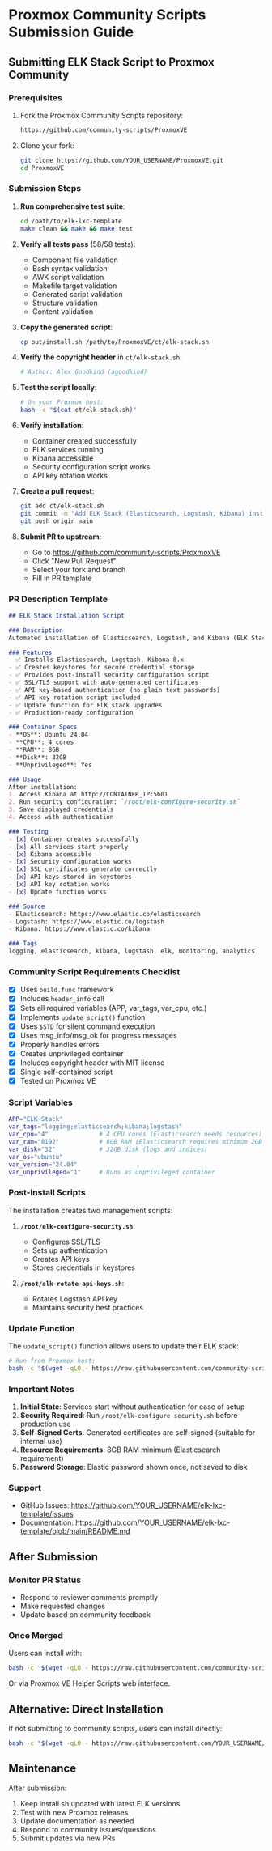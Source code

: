# Proxmox Community Scripts Submission Guide

## Submitting ELK Stack Script to Proxmox Community

### Prerequisites

1. Fork the Proxmox Community Scripts repository:
   ```bash
   https://github.com/community-scripts/ProxmoxVE
   ```

2. Clone your fork:
   ```bash
   git clone https://github.com/YOUR_USERNAME/ProxmoxVE.git
   cd ProxmoxVE
   ```

### Submission Steps

1. **Run comprehensive test suite**:
   ```bash
   cd /path/to/elk-lxc-template
   make clean && make && make test
   ```

2. **Verify all tests pass** (58/58 tests):
   - Component file validation
   - Bash syntax validation
   - AWK script validation
   - Makefile target validation
   - Generated script validation
   - Structure validation
   - Content validation

3. **Copy the generated script**:
   ```bash
   cp out/install.sh /path/to/ProxmoxVE/ct/elk-stack.sh
   ```

4. **Verify the copyright header** in `ct/elk-stack.sh`:
   ```bash
   # Author: Alex Goodkind (agoodkind)
   ```

5. **Test the script locally**:
   ```bash
   # On your Proxmox host:
   bash -c "$(cat ct/elk-stack.sh)"
   ```

6. **Verify installation**:
   - Container created successfully
   - ELK services running
   - Kibana accessible
   - Security configuration script works
   - API key rotation works

7. **Create a pull request**:
   ```bash
   git add ct/elk-stack.sh
   git commit -m "Add ELK Stack (Elasticsearch, Logstash, Kibana) installation script"
   git push origin main
   ```

8. **Submit PR to upstream**:
   - Go to https://github.com/community-scripts/ProxmoxVE
   - Click "New Pull Request"
   - Select your fork and branch
   - Fill in PR template

### PR Description Template

```markdown
## ELK Stack Installation Script

### Description
Automated installation of Elasticsearch, Logstash, and Kibana (ELK Stack) version 8.x on Ubuntu 24.04 LXC containers.

### Features
- ✅ Installs Elasticsearch, Logstash, Kibana 8.x
- ✅ Creates keystores for secure credential storage
- ✅ Provides post-install security configuration script
- ✅ SSL/TLS support with auto-generated certificates
- ✅ API key-based authentication (no plain text passwords)
- ✅ API key rotation script included
- ✅ Update function for ELK stack upgrades
- ✅ Production-ready configuration

### Container Specs
- **OS**: Ubuntu 24.04
- **CPU**: 4 cores
- **RAM**: 8GB
- **Disk**: 32GB
- **Unprivileged**: Yes

### Usage
After installation:
1. Access Kibana at http://CONTAINER_IP:5601
2. Run security configuration: `/root/elk-configure-security.sh`
3. Save displayed credentials
4. Access with authentication

### Testing
- [x] Container creates successfully
- [x] All services start properly
- [x] Kibana accessible
- [x] Security configuration works
- [x] SSL certificates generate correctly
- [x] API keys stored in keystores
- [x] API key rotation works
- [x] Update function works

### Source
- Elasticsearch: https://www.elastic.co/elasticsearch
- Logstash: https://www.elastic.co/logstash
- Kibana: https://www.elastic.co/kibana

### Tags
logging, elasticsearch, kibana, logstash, elk, monitoring, analytics
```

### Community Script Requirements Checklist

- [x] Uses `build.func` framework
- [x] Includes `header_info` call
- [x] Sets all required variables (APP, var_tags, var_cpu, etc.)
- [x] Implements `update_script()` function
- [x] Uses `$STD` for silent command execution
- [x] Uses msg_info/msg_ok for progress messages
- [x] Properly handles errors
- [x] Creates unprivileged container
- [x] Includes copyright header with MIT license
- [x] Single self-contained script
- [x] Tested on Proxmox VE

### Script Variables

```bash
APP="ELK-Stack"
var_tags="logging;elasticsearch;kibana;logstash"
var_cpu="4"              # 4 CPU cores (Elasticsearch needs resources)
var_ram="8192"           # 8GB RAM (Elasticsearch requires minimum 2GB heap)
var_disk="32"            # 32GB disk (logs and indices)
var_os="ubuntu"
var_version="24.04"
var_unprivileged="1"     # Runs as unprivileged container
```

### Post-Install Scripts

The installation creates two management scripts:

1. **`/root/elk-configure-security.sh`**:
   - Configures SSL/TLS
   - Sets up authentication
   - Creates API keys
   - Stores credentials in keystores

2. **`/root/elk-rotate-api-keys.sh`**:
   - Rotates Logstash API key
   - Maintains security best practices

### Update Function

The `update_script()` function allows users to update their ELK stack:
```bash
# Run from Proxmox host:
bash -c "$(wget -qLO - https://raw.githubusercontent.com/community-scripts/ProxmoxVE/main/ct/elk-stack.sh)" -s --update
```

### Important Notes

1. **Initial State**: Services start without authentication for ease of setup
2. **Security Required**: Run `/root/elk-configure-security.sh` before production use
3. **Self-Signed Certs**: Generated certificates are self-signed (suitable for internal use)
4. **Resource Requirements**: 8GB RAM minimum (Elasticsearch requirement)
5. **Password Storage**: Elastic password shown once, not saved to disk

### Support

- GitHub Issues: https://github.com/YOUR_USERNAME/elk-lxc-template/issues
- Documentation: https://github.com/YOUR_USERNAME/elk-lxc-template/blob/main/README.md

## After Submission

### Monitor PR Status
- Respond to reviewer comments promptly
- Make requested changes
- Update based on community feedback

### Once Merged
Users can install with:
```bash
bash -c "$(wget -qLO - https://raw.githubusercontent.com/community-scripts/ProxmoxVE/main/ct/elk-stack.sh)"
```

Or via Proxmox VE Helper Scripts web interface.

## Alternative: Direct Installation

If not submitting to community scripts, users can install directly:
```bash
bash -c "$(wget -qLO - https://raw.githubusercontent.com/YOUR_USERNAME/elk-lxc-template/main/install.sh)"
```

## Maintenance

After submission:
1. Keep install.sh updated with latest ELK versions
2. Test with new Proxmox releases
3. Update documentation as needed
4. Respond to community issues/questions
5. Submit updates via new PRs

